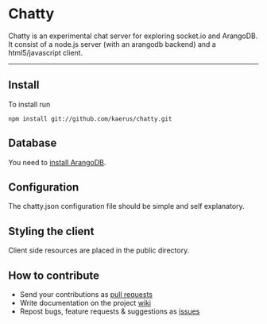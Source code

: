 Chatty
======

Chatty is an experimental chat server for exploring socket.io and ArangoDB.  
It consist of a node.js server (with an arangodb backend) and a html5/javascript client.
__________________________________________________________________________________________
Install
-------
To install run
```
npm install git://github.com/kaerus/chatty.git
```

Database
--------
You need to [install ArangoDB](/triAGENS/ArangoDB/).

Configuration
-------------
The chatty.json configuration file should be simple and self explanatory.  
  
Styling the client
------------------
Client side resources are placed in the public directory.

How to contribute
-----------------
* Send your contributions as [pull requests](/kaerus/chatty/pulls/)
* Write documentation on the project [wiki](/kaerus/chatty/wiki/)
* Repost bugs, feature requests & suggestions as [issues](/kaerus/chatty/issues/) 





